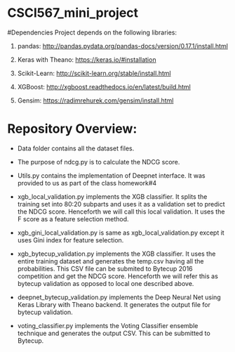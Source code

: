 # CSCI567_mini_project
#Dependencies
Project depends on the following libraries:

1. pandas: http://pandas.pydata.org/pandas-docs/version/0.17.1/install.html

2. Keras with Theano: https://keras.io/#installation

3. Scikit-Learn: http://scikit-learn.org/stable/install.html

4. XGBoost: http://xgboost.readthedocs.io/en/latest/build.html

5. Gensim: https://radimrehurek.com/gensim/install.html

# Repository Overview:

* Data folder contains all the dataset files.

* The purpose of ndcg.py is to calculate the NDCG score.

* Utils.py contains the implementation of Deepnet interface. It was provided to us as part of the class homework#4

* xgb_local_validation.py implements the XGB classifier. It splits the training set into 80:20 subparts and uses it as a validation set to predict the NDCG score. Henceforth we will call this local validation. It uses the F score as a feature selection method.

* xgb_gini_local_validation.py is same as xgb_local_validation.py except it uses Gini index for feature selection.

* xgb_bytecup_validation.py implements the XGB classifier. It uses the entire training dataset and generates the temp.csv having all the probabilities. This CSV file can be submited to Bytecup 2016 competition and get the NDCG score. Henceforth we will refer this as bytecup validation as opposed to local one described above.

* deepnet_bytecup_validation.py implements the Deep Neural Net using Keras Library with Theano backend. It generates the output file for bytecup validation.

* voting_classifier.py implements the Voting Classifier ensemble technique and generates the output CSV. This can be submitted to Bytecup.

